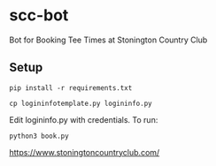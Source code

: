 # scc-bot
Bot for Booking Tee Times at Stonington Country Club

## Setup
```
pip install -r requirements.txt
```
```
cp logininfotemplate.py logininfo.py
```
Edit logininfo.py with credentials. To run:
```
python3 book.py
```

https://www.stoningtoncountryclub.com/
